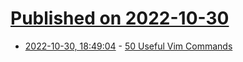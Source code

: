 # [Published on 2022-10-30](index.md)

* [2022-10-30, 18:49:04](https://lobste.rs/s/anxhne/50_useful_vim_commands) - [50 Useful Vim Commands](https://vimtricks.com/p/50-useful-vim-commands/)
